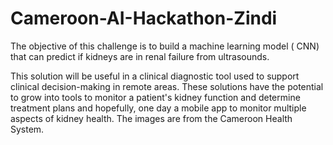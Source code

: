 # Cameroon-AI-Hackathon-Zindi
The objective of this challenge is to build a machine learning model ( CNN) that can predict if kidneys are in renal failure from ultrasounds.

This solution will be useful in a clinical diagnostic tool used to support clinical decision-making in remote areas. These solutions have the potential to grow into tools to monitor a patient's kidney function and determine treatment plans and hopefully, one day a mobile app to monitor multiple aspects of kidney health. The images are from the Cameroon Health System.
